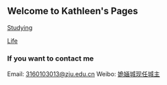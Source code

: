 ## Welcome to Kathleen's Pages

[Studying](http://kathleenqueen.work/FreeSolo/studying.html) 

[Life](https://kathleenqueen.work/FreeSolo/studying.html)


### If you want to contact me

Email: 3160103013@zju.edu.cn
Weibo: [姽婳城现任城主](https://weibo.com/OnlyKathleenQueen)

